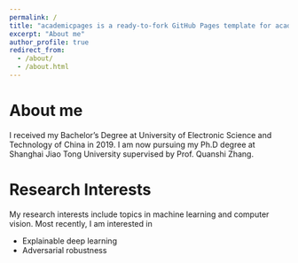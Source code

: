 ```yaml
---
permalink: /
title: "academicpages is a ready-to-fork GitHub Pages template for academic personal websites"
excerpt: "About me"
author_profile: true
redirect_from: 
  - /about/
  - /about.html
---
```


# About me
I received my Bachelor’s Degree at University of Electronic Science and Technology of China in 2019. I am now pursuing my Ph.D degree at Shanghai Jiao Tong University supervised by Prof. Quanshi Zhang.

# Research Interests
My research interests include topics in machine learning and computer vision.
Most recently, I am interested in
* Explainable deep learning
* Adversarial robustness
